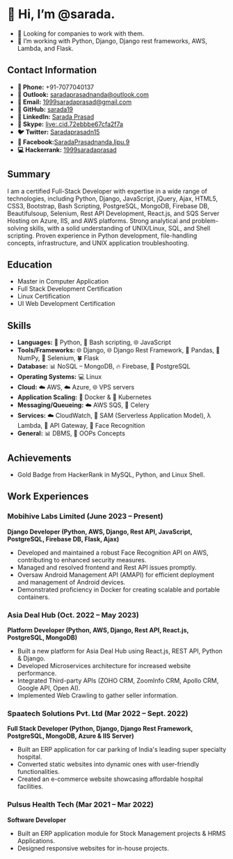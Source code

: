 # 👋 Hi, I’m @sarada.
- 👀 Looking for companies to work with them.
- 🌱 I’m working with Python, Django, Django rest frameworks, AWS, Lambda, and Flask.

## Contact Information
- **📱 Phone:** +91-7077040137
- **📧 Outlook:** saradaprasadnanda@outlook.com
- **📧 Email:** 1999saradaprasad@gmail.com
- **🐙 GitHub:** [sarada19](https://github.com/sarada19)
- **🔗 LinkedIn:** [Sarada Prasad](https://www.linkedin.com/in/sarada-prasad/)
- **💬 Skype:** [live:.cid.72ebbbe67cfa2f7a](https://join.skype.com/invite/xrQ5aQfca3Ch)
- **🐦 Twitter:** [Saradaprasadn15](https://twitter.com/Saradaprasadn15)
- **📘 Facebook:**[SaradaPrasadnanda.lipu.9](https://www.facebook.com/SaradaPrasadnanda.lipu.9/)
- **💻 Hackerrank:** [1999saradaprasad](https://www.hackerrank.com/1999saradaprasad)

## Summary
I am a certified Full-Stack Developer with expertise in a wide range of technologies, including Python, Django, JavaScript, jQuery, Ajax, HTML5, CSS3, Bootstrap, Bash Scripting, PostgreSQL, MongoDB, Firebase DB, Beautifulsoup, Selenium, Rest API Development, React.js, and SQS Server Hosting on Azure, IIS, and AWS platforms. Strong analytical and problem-solving skills, with a solid understanding of UNIX/Linux, SQL, and Shell scripting. Proven experience in Python development, file-handling concepts, infrastructure, and UNIX application troubleshooting.

## Education
- Master in Computer Application
- Full Stack Development Certification
- Linux Certification
- UI Web Development Certification

## Skills
- **Languages:** 🐍 Python, 🐚 Bash scripting, 🌐 JavaScript
- **Tools/Frameworks:** 🌐 Django, 🌐 Django Rest Framework, 🐼 Pandas, 🔢 NumPy, 🤖 Selenium, 🍀 Flask
- **Database:** 📊 NoSQL – MongoDB, 🔥 Firebase, 🐘 PostgreSQL
- **Operating Systems:** 💻 Linux
- **Cloud:** ☁️ AWS, ☁️ Azure, 🌐 VPS servers
- **Application Scaling:** 🐳 Docker & 🚢 Kubernetes
- **Messaging/Queueing:** ☁️ AWS SQS, 🌿 Celery
- **Services:** ☁️ CloudWatch, 🧩 SAM (Serverless Application Model), λ Lambda, 🚪 API Gateway, 👤 Face Recognition
- **General:** 📊 DBMS, 🧊 OOPs Concepts

## Achievements
- Gold Badge from HackerRank in MySQL, Python, and Linux Shell.

## Work Experiences

### Mobihive Labs Limited (June 2023 – Present)
**Django Developer (Python, AWS, Django, Rest API, JavaScript, PostgreSQL, Firebase DB, Flask, Ajax)**
- Developed and maintained a robust Face Recognition API on AWS, contributing to enhanced security measures.
- Managed and resolved frontend and Rest API issues promptly.
- Oversaw Android Management API (AMAPI) for efficient deployment and management of Android devices.
- Demonstrated proficiency in Docker for creating scalable and portable containers.

### Asia Deal Hub (Oct. 2022 – May 2023)
**Platform Developer (Python, AWS, Django, Rest API, React.js, PostgreSQL, MongoDB)**
- Built a new platform for Asia Deal Hub using React.js, REST API, Python & Django.
- Developed Microservices architecture for increased website performance.
- Integrated Third-party APIs (ZOHO CRM, ZoomInfo CRM, Apollo CRM, Google API, Open AI).
- Implemented Web Crawling to gather seller information.

### Spaatech Solutions Pvt. Ltd (Mar 2022 – Sept. 2022)
**Full Stack Developer (Python, Django, Django Rest Framework, PostgreSQL, MongoDB, Azure & IIS Server)**
- Built an ERP application for car parking of India's leading super specialty hospital.
- Converted static websites into dynamic ones with user-friendly functionalities.
- Created an e-commerce website showcasing affordable hospital facilities.

### Pulsus Health Tech (Mar 2021 – Mar 2022)
**Software Developer**
- Built an ERP application module for Stock Management projects & HRMS Applications.
- Designed responsive websites for in-house projects.
